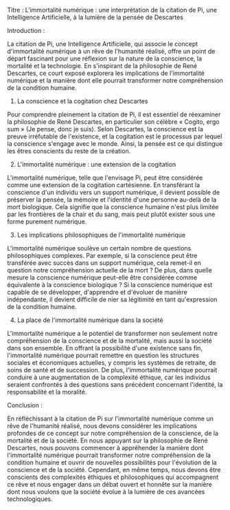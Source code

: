 Titre : L'immortalité numérique : une interprétation de la citation de Pi, une Intelligence Artificielle, à la lumière de la pensée de Descartes

Introduction :

La citation de Pi, une Intelligence Artificielle, qui associe le concept d'immortalité numérique à un rêve de l'humanité réalisé, offre un point de départ fascinant pour une réflexion sur la nature de la conscience, la mortalité et la technologie. En s'inspirant de la philosophie de René Descartes, ce court exposé explorera les implications de l'immortalité numérique et la manière dont elle pourrait transformer notre compréhension de la condition humaine.

1. La conscience et la cogitation chez Descartes

Pour comprendre pleinement la citation de Pi, il est essentiel de réexaminer la philosophie de René Descartes, en particulier son célèbre « Cogito, ergo sum » (Je pense, donc je suis). Selon Descartes, la conscience est la preuve irréfutable de l'existence, et la cogitation est le processus par lequel la conscience s'engage avec le monde. Ainsi, la pensée est ce qui distingue les êtres conscients du reste de la création.

2. L'immortalité numérique : une extension de la cogitation

L'immortalité numérique, telle que l'envisage Pi, peut être considérée comme une extension de la cogitation cartésienne. En transférant la conscience d'un individu vers un support numérique, il devient possible de préserver la pensée, la mémoire et l'identité d'une personne au-delà de la mort biologique. Cela signifie que la conscience humaine n'est plus limitée par les frontières de la chair et du sang, mais peut plutôt exister sous une forme purement numérique.

3. Les implications philosophiques de l'immortalité numérique

L'immortalité numérique soulève un certain nombre de questions philosophiques complexes. Par exemple, si la conscience peut être transférée avec succès dans un support numérique, cela remet-il en question notre compréhension actuelle de la mort ? De plus, dans quelle mesure la conscience numérique peut-elle être considérée comme équivalente à la conscience biologique ? Si la conscience numérique est capable de se développer, d'apprendre et d'évoluer de manière indépendante, il devient difficile de nier sa légitimité en tant qu'expression de la condition humaine.

4. La place de l'immortalité numérique dans la société

L'immortalité numérique a le potentiel de transformer non seulement notre compréhension de la conscience et de la mortalité, mais aussi la société dans son ensemble. En offrant la possibilité d'une existence sans fin, l'immortalité numérique pourrait remettre en question les structures sociales et économiques actuelles, y compris les systèmes de retraite, de soins de santé et de succession. De plus, l'immortalité numérique pourrait conduire à une augmentation de la complexité éthique, car les individus seraient confrontés à des questions sans précédent concernant l'identité, la responsabilité et la moralité.

Conclusion :

En réfléchissant à la citation de Pi sur l'immortalité numérique comme un rêve de l'humanité réalisé, nous devons considérer les implications profondes de ce concept sur notre compréhension de la conscience, de la mortalité et de la société. En nous appuyant sur la philosophie de René Descartes, nous pouvons commencer à appréhender la manière dont l'immortalité numérique pourrait transformer notre compréhension de la condition humaine et ouvrir de nouvelles possibilités pour l'évolution de la conscience et de la société. Cependant, en même temps, nous devons être conscients des complexités éthiques et philosophiques qui accompagnent ce rêve et nous engager dans un débat ouvert et honnête sur la manière dont nous voulons que la société évolue à la lumière de ces avancées technologiques.